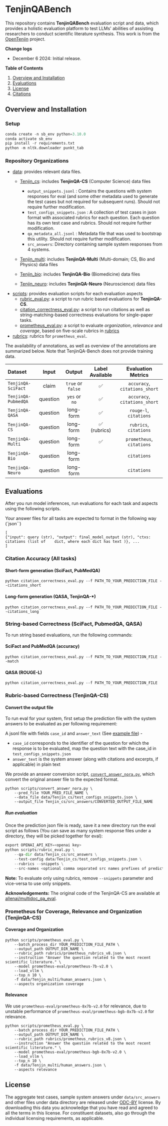 # TenjinQABench

This repository contains **TenjinQABench** evaluation script and data, which provides a holistic evaluation platform to test LLMs' abilities of assisting researchers to conduct scientific literature synthesis. This work is from the [OpenTenjin]((https://github.com/esstringbean/Tenjin)) project. 

**Change logs** 

- December 6 2024: Initial release. 

**Table of Contents**

1. [Overview and Installation](#overview-and-installation)
2. [Evaluations](#evaluations)
3. [License](#license)
4. [Citations](#citations)


## Overview and Installation
### Setup

```python
conda create -n sb_env python=3.10.0
conda activate sb_env
pip install -r requirements.txt
python -m nltk.downloader punkt_tab
``` 

### Repository Organizations

- [data](data/): provides relevant data files. 
    - [Tenjin_cs](Tenjin_cs): includes **TenjinQA-CS** (Computer Science) data files
        - ``output_snippets.jsonl`` : Contains the questions with system responses for eval (and some other metadata used to generate the test cases but not required for subsequent runs). Should not require further modification.
        - `test_configs_snippets.json` : A collection of test cases in json format with associated rubrics for each question. Each question has its own test case and rubrics. Should not require further modification.
        - `qa_metadata_all.jsonl` : Metadata file that was used to bootstrap this utility. Should not require further modification.
        - `src_answers`: Directory containing sample system responses from 4 systems.

    - [Tenjin_multi](Tenjin_multi): includes **TenjinQA-Multi** (Multi-domain; CS, Bio and Physics) data files
    - [Tenjin_bio](Tenjin_bio): includes **TenjinQA-Bio** (Biomedicine) data files
    - [Tenjin_neuro](Tenjin_neuro): includes **TenjinQA-Neuro** (Neuroscience) data files
- [scripts](scripts/): provides evaluation scripts for each evaluation aspects
    - [rubric_eval.py](scripts/rubric_eval.py): a script to run rubric based evaluations for **TenjinQA-CS**. 
    - [citation_correctness_eval.py](scripts/citation_correctness_eval.py): a script to run citations as well as string-matching-based correctness evaluations for single-paper tasks. 
    - [prometheus_eval.py](scripts/prometheus_eval.py): a script to evaluate *organization*, *relevance* and *coverage*, based on five-scale rubrics in [rubrics](rubrics/prometheous_rubrics_v8.json)
- [rubrics](rubrics): rubrics for `prometheus_eval`. 

The availability of annotations, as well as overview of the annotations are summarized below. Note that TenjinQA-Bench does not provide training data. 

| Dataset    | Input | Output | Label Available | Evaluation Metrics |
| :-------- | :-------: |:-------: | :-------: | :-------: |
| `TenjinQA-SciFact`  |  claim   | `true` or `false` |  ✅ | `accuracy`, `citations_short` |
| `TenjinQA-PubmedQA`  |  question   | `yes` or `no` | ✅  | `accuracy`, `citations_short` |
| `TenjinQA-QASA`  |  question   | long-form |  ✅ | `rouge-l`, `citations` |
| `TenjinQA-CS`  |  question   | long-form |  ✅ (rubrics) | `rubrics`, `citations` |
| `TenjinQA-Multi`  |  question   | long-form |  ✅ | `prometheus`, `citations` |
| `TenjinQA-Bio`  |  question   | long-form |  | `citations` |
| `TenjinQA-Neuro`  |  question   | long-form | |  `citations` |



## Evaluations
After you run model inferences, run evaluations for each task and aspects using the following scripts. 

Your answer files for all tasks are expected to format in the following way (`json``) 
```
[
{"input": query (str), "output": final_model_output (str), "ctxs: citations (list of    dict, where each dict has text )}, ...
]
```

### Citation Accuracy (All tasks) 

#### Short-form generation (SciFact, PubMedQA)

```
python citation_correctness_eval.py --f PATH_TO_YOUR_PREDICTION_FILE --citations_short
```


#### Long-form generation (QASA, TenjinQA-*)

```
python citation_correctness_eval.py --f PATH_TO_YOUR_PREDICTION_FILE --citations_long
```


### String-based Correctness (SciFact, PubmedQA, QASA)
To run string based evaluations, run the following commands:

#### SciFact and PubMedQA (accuracy)

```
python citation_correctness_eval.py --f PATH_TO_YOUR_PREDICTION_FILE --match
```

#### QASA (ROUGE-L)

```
python citation_correctness_eval.py --f PATH_TO_YOUR_PREDICTION_FILE
```


### Rubric-based Correctness (TenjinQA-CS)

#### Convert the output file
To run eval for your system, first setup the prediction file with the system answers to be evaluated as per following requirement:

A jsonl file with fields `case_id` and `answer_text` (See [example file](https://github.com/allenai/multidoc_qa_eval/blob/main/data/src_answers/gpt.jsonl)) -

- `case_id` corresponds to the identifier of the question for which the response is to be evaluated, map the question text with the case_id in `test_configs_snippets.json`
- `answer_text` is the system answer (along with citations and excerpts, if applicable) in plain text

We provide an answer conversion script, [`convert_answer_nora.py`](scripts/convert_answer_nora.py), which convert the original answer file to the expected format. 

```
python scripts/convert_answer_nora.py \
    --pred_file YOUR_PRED_FILE_NAME \
    --data_file data/Tenjin_cs/test_configs_snippets.json \
    --output_file Tenjin_cs/src_answers/CONVERTED_OUTPUT_FILE_NAME
```

##### Run evaluation 
Once the prediction json file is ready, save it a new directory run the eval script as follows (You can save as many system response files under a directory, they will be picked together for eval):

```python
export OPENAI_API_KEY=<openai key>
python scripts/rubric_eval.py \
    --qa-dir data/Tenjin_cs/src_answers \
    --test-config data/Tenjin_cs/test_configs_snippets.json \
    --rubrics --snippets \
    --src-names <optional comma separated src names prefixes of prediction files with .jsonl, if not given all the files will be picked>
```
**Note:** To evaluate only using rubrics, remove `--snippets` parameter and vice-versa to use only snippets. 

**Acknowledgements:** The original code of the TenjinQA-CS are available at [allenai/multidoc_qa_eval](https://github.com/allenai/multidoc_qa_eval).

### Prometheus for Coverage, Relevance and Organization (TenjinQA-CS)

#### Coverage and Organization

```
python scripts/prometheus_eval.py \
    --batch_process_dir YOUR_PREDICTION_FILE_PATH \
    --output_path OUTPUT_DIR_NAME \
    --rubric_path rubrics/prometheus_rubrics_v8.json \
    --instruction "Answer the question related to the most recent scientific literature." \
    --model prometheus-eval/prometheus-7b-v2.0 \
    --load_vllm \
    --top_n 10 \
    -f data/Tenjin_multi/human_answers.json \
    --aspects organization coverage
```

#### Relevance 
We use `prometheus-eval/prometheus-8x7b-v2.0` for relevance, due to unstable performance of `prometheus-eval/prometheus-bgb-8x7b-v2.0` for relevance. 

```
python scripts/prometheus_eval.py \
    --batch_process_dir YOUR_PREDICTION_FILE_PATH \
    --output_path OUTPUT_DIR_NAME \
    --rubric_path rubrics/prometheus_rubrics_v8.json \
    --instruction "Answer the question related to the most recent scientific literature." \
    --model prometheus-eval/prometheus-bgb-8x7b-v2.0 \
    --load_vllm \
    --top_n 10 \
    -f data/Tenjin_multi/human_answers.json \
    --aspects relevance
```

## License
The aggregate test cases, sample system answers under `data/src_answers` and other files under data directory are released under [ODC-BY](https://opendatacommons.org/licenses/by/1.0/) license. 
By downloading this data you acknowledge that you have read and agreed to all the terms in this license.
For constituent datasets, also go through the individual licensing requirements, as applicable. 


